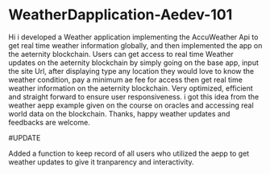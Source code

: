 # WeatherDapplication-Aedev-101

Hi i developed a Weather application implementing the AccuWeather Api to get real time weather information globally, and then implemented the app on the aeternity blockchain. Users can get access to real time Weather updates on the aeternity blockchain by simply going on the base app, input the site Url, after displaying type any location they would love to know the weather condition, pay a minimum ae fee for access then get real time weather information on the aeternity blockchain. Very optimized, efficient and straight forward to ensure user responsiveness. i got this idea from the weather aepp example given on the course on oracles and accessing real world data on the blockchain. Thanks, happy weather updates and feedbacks are welcome.

#UPDATE

Added a function to keep record of all users who utilized the aepp to get weather updates to give it tranparency and interactivity.
